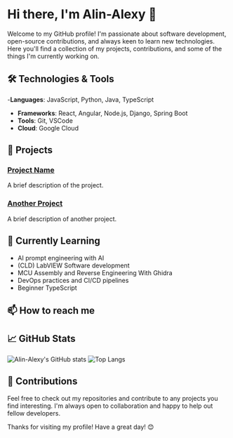 
# Hi there, I'm Alin-Alexy 👋

Welcome to my GitHub profile! I'm passionate about software development, open-source contributions, and always keen to learn new technologies. Here you'll find a collection of my projects, contributions, and some of the things I'm currently working on.

## 🛠️ Technologies & Tools

-**Languages**: JavaScript, Python, Java, TypeScript
- **Frameworks**: React, Angular, Node.js, Django, Spring Boot
- **Tools**: Git, VSCode
- **Cloud**: Google Cloud

## 🚀 Projects

### [Project Name](https://github.com/Alin-Alexy/project-name)
A brief description of the project.

### [Another Project](https://github.com/Alin-Alexy/another-project)
A brief description of another project.

## 🌱 Currently Learning

- AI prompt engineering with AI
- (CLD) LabVIEW Software development 
- MCU Assembly and Reverse Engineering With Ghidra
- DevOps practices and CI/CD pipelines
- Beginner TypeScript

## 📫 How to reach me



## 📈 GitHub Stats

![Alin-Alexy's GitHub stats](https://github-readme-stats.vercel.app/api?username=Alin-Alexy&show_icons=true&theme=radical)
![Top Langs](https://github-readme-stats.vercel.app/api/top-langs/?username=Alin-Alexy&layout=compact&theme=radical)

## 🤝 Contributions

Feel free to check out my repositories and contribute to any projects you find interesting. I'm always open to collaboration and happy to help out fellow developers.

Thanks for visiting my profile! Have a great day! 😊
